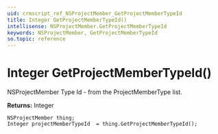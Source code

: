 ```yaml
---
uid: crmscript_ref_NSProjectMember_GetProjectMemberTypeId
title: Integer GetProjectMemberTypeId()
intellisense: NSProjectMember.GetProjectMemberTypeId
keywords: NSProjectMember, GetProjectMemberTypeId
so.topic: reference
---
```


# Integer GetProjectMemberTypeId()

NSProjectMember Type Id - from the ProjectMemberType list.

**Returns:** Integer

```crmscript
NSProjectMember thing;
Integer projectMemberTypeId  = thing.GetProjectMemberTypeId();
```

